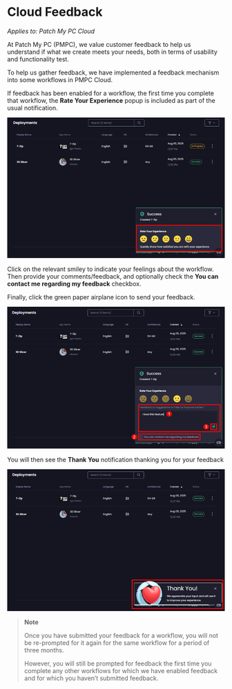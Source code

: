# Cloud Feedback

_Applies to: Patch My PC Cloud_

At Patch My PC (PMPC), we value customer feedback to help us understand if what we create meets your needs, both in terms of usability and functionality test.

To help us gather feedback, we have implemented a feedback mechanism into some workflows in PMPC Cloud.

If feedback has been enabled for a workflow, the first time you complete that workflow, the <strong>Rate Your Experience</strong> popup is included as part of the usual notification.

![“Rate Your Experience” notification](/_images/image-(2721).png "“Rate Your Experience” notification")

Click on the relevant smiley to indicate your feelings about the workflow. Then provide your comments/feedback, and optionally check the <strong>You can contact me regarding my feedback</strong> checkbox.

Finally, click the green paper airplane icon to send your feedback.

![Providing comments and submitting feedback](/_images/image-(2722).png "Providing comments and submitting feedback")

You will then see the <strong>Thank You</strong> notification thanking you for your feedback

![“Thank You” notification](/_images/image-(2723).png "“Thank You” notification")

<blockquote class="wp-block-quote">
<p><strong>Note</strong></p>
<p>Once you have submitted your feedback for a workflow, you will not be re-prompted for it again for the same workflow for a period of three months.</p>
<p>However, you will still be prompted for feedback the first time you complete any other workflows for which we have enabled feedback and for which you haven’t submitted feedback.</p>
</blockquote>